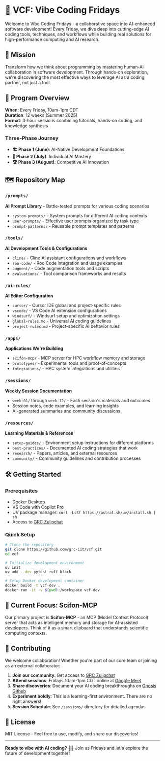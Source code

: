 # 🚀 VCF: Vibe Coding Fridays

Welcome to Vibe Coding Fridays - a collaborative space into AI-enhanced software development! Every Friday, we dive deep into cutting-edge AI coding tools, techniques, and workflows while building real solutions for high-performance computing and AI research.

## 🎯 Mission

Transform how we think about programming by mastering human-AI collaboration in software development. Through hands-on exploration, we're discovering the most effective ways to leverage AI as a coding partner, not just a tool.

## 📅 Program Overview

**When**: Every Friday, 10am-1pm CDT  
**Duration**: 12 weeks (Summer 2025)  
**Format**: 3-hour sessions combining tutorials, hands-on coding, and knowledge synthesis

### Three-Phase Journey

- **🏗️ Phase 1 (June)**: AI-Native Development Foundations
- **🎨 Phase 2 (July)**: Individual AI Mastery  
- **🏆 Phase 3 (August)**: Competitive AI Innovation

## 🗺️ Repository Map

### `/prompts/`
**AI Prompt Library** - Battle-tested prompts for various coding scenarios
- `system-prompts/` - System prompts for different AI coding contexts
- `user-prompts/` - Effective user prompts organized by task type
- `prompt-patterns/` - Reusable prompt templates and patterns

### `/tools/`
**AI Development Tools & Configurations**
- `cline/` - Cline AI assistant configurations and workflows
- `roo-code/` - Roo Code integration and usage examples  
- `augment/` - Code augmentation tools and scripts
- `evaluations/` - Tool comparison frameworks and results

### `/ai-rules/`
**AI Editor Configuration**
- `cursor/` - Cursor IDE global and project-specific rules
- `vscode/` - VS Code AI extension configurations
- `windsurf/` - Windsurf setup and optimization settings
- `global-rules.md` - Universal AI coding guidelines
- `project-rules.md` - Project-specific AI behavior rules

### `/apps/`
**Applications We're Building**
- `scifon-mcp/` - MCP server for HPC workflow memory and storage
- `prototypes/` - Experimental tools and proof-of-concepts
- `integrations/` - HPC system integrations and utilities

### `/sessions/`
**Weekly Session Documentation**
- `week-01/` through `week-12/` - Each session's materials and outcomes
- Session notes, code examples, and learning insights
- AI-generated summaries and community discussions

### `/resources/`
**Learning Materials & References**
- `setup-guides/` - Environment setup instructions for different platforms
- `best-practices/` - Documented AI coding strategies that work
- `research/` - Papers, articles, and external resources
- `community/` - Community guidelines and contribution processes

## 🛠️ Getting Started

### Prerequisites
- Docker Desktop
- VS Code with Copilot Pro
- UV package manager: `curl -LsSf https://astral.sh/uv/install.sh | sh`
- Access to [GRC Zulipchat](https://grc.zulipchat.com/)

### Quick Setup
```bash
# Clone the repository
git clone https://github.com/grc-iit/vcf.git
cd vcf

# Initialize development environment
uv init
uv add --dev pytest ruff black

# Setup Docker development container
docker build -t vcf-dev .
docker run -it -v $(pwd):/workspace vcf-dev
```

## 🎯 Current Focus: Scifon-MCP

Our primary project is **Scifon-MCP** - an MCP (Model Context Protocol) server that acts as intelligent memory and storage for AI-assisted developers. Think of it as a smart clipboard that understands scientific computing contexts.

## 🤝 Contributing

We welcome collaboration! Whether you're part of our core team or joining as an external collaborator:

1. **Join our community**: Get access to [GRC Zulipchat](https://grc.zulipchat.com/join/huzcpefq3dfkg3rvkvpnsbsz/)
2. **Attend sessions**: Fridays 10am-1pm CDT online at [Google Meet](https://calendar.app.google/fZWGoeaVTKu2BPmZ6)
3. **Share discoveries**: Document your AI coding breakthroughs on [Gnosis Github](https://github.com/grc-iit/vcf/)
4. **Experiment boldly**: This is a learning-first environment. There are no right answers!
5. **Session Schedule**: See `/sessions/` directory for detailed agendas

## 📝 License

MIT License - Feel free to use, modify, and share our discoveries!

---

**Ready to vibe with AI coding?** 🤖✨ Join us Fridays and let's explore the future of development together!
